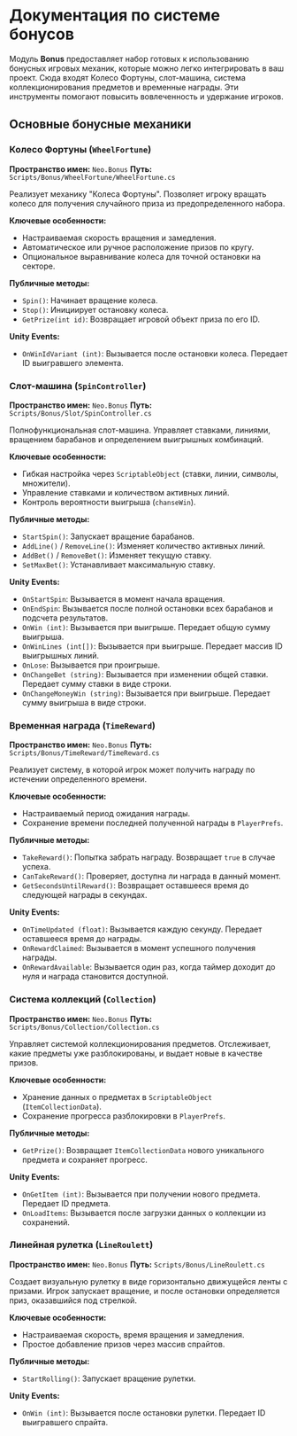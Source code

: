 # Документация по системе бонусов

Модуль **Bonus** предоставляет набор готовых к использованию бонусных игровых механик, которые можно легко интегрировать в ваш проект. Сюда входят Колесо Фортуны, слот-машина, система коллекционирования предметов и временные награды. Эти инструменты помогают повысить вовлеченность и удержание игроков.

## Основные бонусные механики

### Колесо Фортуны (`WheelFortune`)
**Пространство имен:** `Neo.Bonus`
**Путь:** `Scripts/Bonus/WheelFortune/WheelFortune.cs`

Реализует механику "Колеса Фортуны". Позволяет игроку вращать колесо для получения случайного приза из предопределенного набора.

**Ключевые особенности:**
- Настраиваемая скорость вращения и замедления.
- Автоматическое или ручное расположение призов по кругу.
- Опциональное выравнивание колеса для точной остановки на секторе.

**Публичные методы:**
- `Spin()`: Начинает вращение колеса.
- `Stop()`: Инициирует остановку колеса.
- `GetPrize(int id)`: Возвращает игровой объект приза по его ID.

**Unity Events:**
- `OnWinIdVariant (int)`: Вызывается после остановки колеса. Передает ID выигравшего элемента.

### Слот-машина (`SpinController`)
**Пространство имен:** `Neo.Bonus`
**Путь:** `Scripts/Bonus/Slot/SpinController.cs`

Полнофункциональная слот-машина. Управляет ставками, линиями, вращением барабанов и определением выигрышных комбинаций.

**Ключевые особенности:**
- Гибкая настройка через `ScriptableObject` (ставки, линии, символы, множители).
- Управление ставками и количеством активных линий.
- Контроль вероятности выигрыша (`chanseWin`).

**Публичные методы:**
- `StartSpin()`: Запускает вращение барабанов.
- `AddLine()` / `RemoveLine()`: Изменяет количество активных линий.
- `AddBet()` / `RemoveBet()`: Изменяет текущую ставку.
- `SetMaxBet()`: Устанавливает максимальную ставку.

**Unity Events:**
- `OnStartSpin`: Вызывается в момент начала вращения.
- `OnEndSpin`: Вызывается после полной остановки всех барабанов и подсчета результатов.
- `OnWin (int)`: Вызывается при выигрыше. Передает общую сумму выигрыша.
- `OnWinLines (int[])`: Вызывается при выигрыше. Передает массив ID выигрышных линий.
- `OnLose`: Вызывается при проигрыше.
- `OnChangeBet (string)`: Вызывается при изменении общей ставки. Передает сумму ставки в виде строки.
- `OnChangeMoneyWin (string)`: Вызывается при выигрыше. Передает сумму выигрыша в виде строки.

### Временная награда (`TimeReward`)
**Пространство имен:** `Neo.Bonus`
**Путь:** `Scripts/Bonus/TimeReward/TimeReward.cs`

Реализует систему, в которой игрок может получить награду по истечении определенного времени.

**Ключевые особенности:**
- Настраиваемый период ожидания награды.
- Сохранение времени последней полученной награды в `PlayerPrefs`.

**Публичные методы:**
- `TakeReward()`: Попытка забрать награду. Возвращает `true` в случае успеха.
- `CanTakeReward()`: Проверяет, доступна ли награда в данный момент.
- `GetSecondsUntilReward()`: Возвращает оставшееся время до следующей награды в секундах.

**Unity Events:**
- `OnTimeUpdated (float)`: Вызывается каждую секунду. Передает оставшееся время до награды.
- `OnRewardClaimed`: Вызывается в момент успешного получения награды.
- `OnRewardAvailable`: Вызывается один раз, когда таймер доходит до нуля и награда становится доступной.

### Система коллекций (`Collection`)
**Пространство имен:** `Neo.Bonus`
**Путь:** `Scripts/Bonus/Collection/Collection.cs`

Управляет системой коллекционирования предметов. Отслеживает, какие предметы уже разблокированы, и выдает новые в качестве призов.

**Ключевые особенности:**
- Хранение данных о предметах в `ScriptableObject` (`ItemCollectionData`).
- Сохранение прогресса разблокировки в `PlayerPrefs`.

**Публичные методы:**
- `GetPrize()`: Возвращает `ItemCollectionData` нового уникального предмета и сохраняет прогресс.

**Unity Events:**
- `OnGetItem (int)`: Вызывается при получении нового предмета. Передает ID предмета.
- `OnLoadItems`: Вызывается после загрузки данных о коллекции из сохранений.

### Линейная рулетка (`LineRoulett`)
**Пространство имен:** `Neo.Bonus`
**Путь:** `Scripts/Bonus/LineRoulett.cs`

Создает визуальную рулетку в виде горизонтально движущейся ленты с призами. Игрок запускает вращение, и после остановки определяется приз, оказавшийся под стрелкой.

**Ключевые особенности:**
- Настраиваемая скорость, время вращения и замедления.
- Простое добавление призов через массив спрайтов.

**Публичные методы:**
- `StartRolling()`: Запускает вращение рулетки.

**Unity Events:**
- `OnWin (int)`: Вызывается после остановки рулетки. Передает ID выигравшего спрайта.